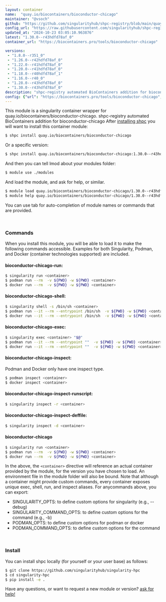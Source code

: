 ```yaml
---
layout: container
name:  "quay.io/biocontainers/bioconductor-chicago"
maintainer: "@vsoch"
github: "https://github.com/singularityhub/shpc-registry/blob/main/quay.io/biocontainers/bioconductor-chicago/container.yaml"
config_url: "https://raw.githubusercontent.com/singularityhub/shpc-registry/main/quay.io/biocontainers/bioconductor-chicago/container.yaml"
updated_at: "2024-10-23 03:05:10.963876"
latest: "1.30.0--r43hdfd78af_0"
container_url: "https://biocontainers.pro/tools/bioconductor-chicago"

versions:
 - "1.8.0--r351_0"
 - "1.26.0--r42hdfd78af_0"
 - "1.22.0--r41hdfd78af_0"
 - "1.20.0--r41hdfd78af_0"
 - "1.18.0--r40hdfd78af_1"
 - "1.16.0--r40_0"
 - "1.28.0--r43hdfd78af_0"
 - "1.30.0--r43hdfd78af_0"
description: "shpc-registry automated BioContainers addition for bioconductor-chicago"
config: {"url": "https://biocontainers.pro/tools/bioconductor-chicago", "maintainer": "@vsoch", "description": "shpc-registry automated BioContainers addition for bioconductor-chicago", "latest": {"1.30.0--r43hdfd78af_0": "sha256:930b9fca17c12e4692ee05170bc334c4c35ac84ef1870fc79db25f0076d1d141"}, "tags": {"1.8.0--r351_0": "sha256:b92dbbc42c0d10be373798dc7e7759f6ef376547752202064d27252a77dd74ea", "1.26.0--r42hdfd78af_0": "sha256:8bf50d57a0eaead556f575ba2296c2d198f90ff609310f3bf67e2cec7eb873fc", "1.22.0--r41hdfd78af_0": "sha256:ff2bba6f6a85adda4905e5f1e15544a3553d04bd665aff248fe9a0498c534587", "1.20.0--r41hdfd78af_0": "sha256:3eaa7dda8fddc8b26fec0205c26f22fb1620e891af6c5b3bce9ce387877c140d", "1.18.0--r40hdfd78af_1": "sha256:05b3db44473944a042d1c7bbcf56549cd09b6946874fd8e75c976ee666b4c927", "1.16.0--r40_0": "sha256:ef158eb75edf6f452132d3aa73f7bdc8b15e9f3c2055dc88c9dd321c86ed10b6", "1.28.0--r43hdfd78af_0": "sha256:8a85973b171f00a6ab831cb4cb72ddd0062b7e58d4135bcb80038be085ce01ee", "1.30.0--r43hdfd78af_0": "sha256:930b9fca17c12e4692ee05170bc334c4c35ac84ef1870fc79db25f0076d1d141"}, "docker": "quay.io/biocontainers/bioconductor-chicago"}
---
```


This module is a singularity container wrapper for quay.io/biocontainers/bioconductor-chicago.
shpc-registry automated BioContainers addition for bioconductor-chicago
After [installing shpc](#install) you will want to install this container module:


```bash
$ shpc install quay.io/biocontainers/bioconductor-chicago
```

Or a specific version:

```bash
$ shpc install quay.io/biocontainers/bioconductor-chicago:1.30.0--r43hdfd78af_0
```

And then you can tell lmod about your modules folder:

```bash
$ module use ./modules
```

And load the module, and ask for help, or similar.

```bash
$ module load quay.io/biocontainers/bioconductor-chicago/1.30.0--r43hdfd78af_0
$ module help quay.io/biocontainers/bioconductor-chicago/1.30.0--r43hdfd78af_0
```

You can use tab for auto-completion of module names or commands that are provided.

<br>

### Commands

When you install this module, you will be able to load it to make the following commands accessible.
Examples for both Singularity, Podman, and Docker (container technologies supported) are included.

#### bioconductor-chicago-run:

```bash
$ singularity run <container>
$ podman run --rm  -v ${PWD} -w ${PWD} <container>
$ docker run --rm  -v ${PWD} -w ${PWD} <container>
```

#### bioconductor-chicago-shell:

```bash
$ singularity shell -s /bin/sh <container>
$ podman run --it --rm --entrypoint /bin/sh  -v ${PWD} -w ${PWD} <container>
$ docker run --it --rm --entrypoint /bin/sh  -v ${PWD} -w ${PWD} <container>
```

#### bioconductor-chicago-exec:

```bash
$ singularity exec <container> "$@"
$ podman run --it --rm --entrypoint ""  -v ${PWD} -w ${PWD} <container> "$@"
$ docker run --it --rm --entrypoint ""  -v ${PWD} -w ${PWD} <container> "$@"
```

#### bioconductor-chicago-inspect:

Podman and Docker only have one inspect type.

```bash
$ podman inspect <container>
$ docker inspect <container>
```

#### bioconductor-chicago-inspect-runscript:

```bash
$ singularity inspect -r <container>
```

#### bioconductor-chicago-inspect-deffile:

```bash
$ singularity inspect -d <container>
```



#### bioconductor-chicago

```bash
$ singularity run <container>
$ podman run --rm  -v ${PWD} -w ${PWD} <container>
$ docker run --rm  -v ${PWD} -w ${PWD} <container>
```


In the above, the `<container>` directive will reference an actual container provided
by the module, for the version you have chosen to load. An environment file in the
module folder will also be bound. Note that although a container
might provide custom commands, every container exposes unique exec, shell, run, and
inspect aliases. For anycommands above, you can export:

 - SINGULARITY_OPTS: to define custom options for singularity (e.g., --debug)
 - SINGULARITY_COMMAND_OPTS: to define custom options for the command (e.g., -b)
 - PODMAN_OPTS: to define custom options for podman or docker
 - PODMAN_COMMAND_OPTS: to define custom options for the command

<br>

### Install

You can install shpc locally (for yourself or your user base) as follows:

```bash
$ git clone https://github.com/singularityhub/singularity-hpc
$ cd singularity-hpc
$ pip install -e .
```

Have any questions, or want to request a new module or version? [ask for help!](https://github.com/singularityhub/singularity-hpc/issues)